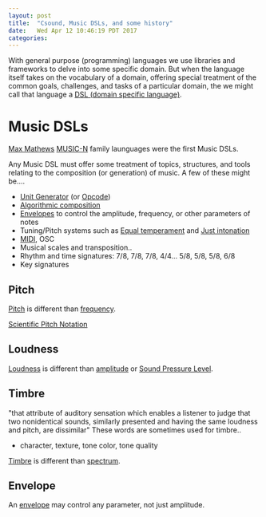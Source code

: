 ```yaml
---
layout: post
title:  "Csound, Music DSLs, and some history"
date:   Wed Apr 12 10:46:19 PDT 2017
categories:
---
```


With general purpose (programming) languages we use libraries and frameworks to delve into some specific domain. But when the language itself takes on the vocabulary of a domain, offering special treatment of the common goals, challenges, and tasks of a particular domain, the we might call that language a [DSL (domain specific language)](https://en.wikipedia.org/wiki/Domain-specific_language).

# Music DSLs

[Max Mathews](https://en.wikipedia.org/wiki/Max_Mathews) [MUSIC-N](https://en.wikipedia.org/wiki/MUSIC-N) family launguages were the first Music DSLs.

Any Music DSL must offer some treatment of topics, structures, and tools relating to the composition (or generation) of music. A few of these might be....

- [Unit Generator](https://en.wikipedia.org/wiki/Unit_generator) (or [Opcode](https://en.wikipedia.org/wiki/Opcode))
- [Algorithmic composition](https://en.wikipedia.org/wiki/Algorithmic_composition)
- [Envelopes](https://en.wikipedia.org/wiki/Synthesizer#ADSR_envelope) to control the amplitude, frequency, or other parameters of notes
- Tuning/Pitch systems such as [Equal temperament](https://en.wikipedia.org/wiki/Equal_temperament) and [Just intonation](https://en.wikipedia.org/wiki/Just_intonation)
- [MIDI](https://en.wikipedia.org/wiki/MIDI), OSC
- Musical scales and transposition..
- Rhythm and time signatures: 7/8, 7/8, 7/8, 4/4... 5/8, 5/8, 5/8, 6/8
- Key signatures


<!-- https://en.wikipedia.org/wiki/Music_and_mathematics -->


## Pitch

[Pitch]() is different than [frequency](https://en.wikipedia.org/wiki/Frequency).

[Scientific Pitch Notation](https://en.wikipedia.org/wiki/Scientific_pitch_notation)


## Loudness

[Loudness](https://en.wikipedia.org/wiki/Loudness) is different than [amplitude](https://en.wikipedia.org/wiki/Amplitude) or [Sound Pressure Level](https://en.wikipedia.org/wiki/Sound_pressure#Sound_pressure_level).


## Timbre

"that attribute of auditory sensation which enables a listener to judge that two nonidentical sounds, similarly presented and having the same loudness and pitch, are dissimilar"
These words are sometimes used for timbre..
- character, texture, tone color, tone quality

[Timbre]() is different than [spectrum]().

[Spectrum]: https://en.wikipedia.org/wiki/Spectrum
[Timbre]: https://en.wikipedia.org/wiki/Timbre


## Envelope

An [envelope]() may control any parameter, not just amplitude.

[envelope]: https://en.wikipedia.org/wiki/Envelope_(waves)

